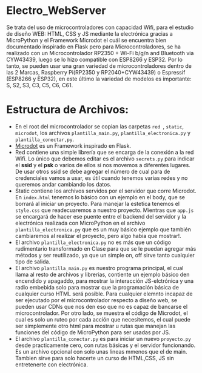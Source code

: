 # Electro_WebServer
Se trata del uso de microcontroladores con capacidad Wifi, para el estudio de diseño WEB: HTML, CSS y JS mediante la electrónica gracias a MicroPython y el Framework Microdot el cuál se encuentra bien documentado inspirado en Flask pero para Microcontroladores, se ha realizado con un Microcontrolador RP2350 + Wi-Fi b/g/n and Bluetooth via CYW43439, luego se lo hizo compatible con ESP8266 y ESP32. Por lo tanto, se pueden usar una gran variedad de microcontroladores dentro de las 2 Marcas, Raspberry Pi(RP2350 y RP2040+CYW43439) o Espressif (ESP8266 y ESP32), en este último la variedad de modelos es importante: S, S2, S3, C3, C5, C6, C61.

# Estructura de Archivos:
- En el root del microcontrolador se copian las carpetas ```red ```, ```static```, ```microdot```, los archivos ```plantilla_main.py```, ```plantilla_electronica.py``` y ```plantilla_conectar,py```.
- [Microdot](https://microdot.readthedocs.io/en/latest/#) es un Framework inspirado en Flask.
- Red contiene una simple librería que se encarga de la conexión a la red Wifi. Lo único que debemos editar es el archivo ```secrets.py``` para indicar el **ssid** y el **psk** o varios de ellos si nos movemos a diferentes lugares. De usar otros ssid se debe agregar el número de cual para de credenciales vamos a usar, es útil cuando tenemos varias redes y no queremos andar cambiando los datos.
- Static contiene los archivos servidos por el servidor que corre Microdot. En ```index.html``` tenemos lo básico con un ejemplo en el body, que se borrará al iniciar un proyecto. Para manejar la estetica tenemos el ```style.css``` que readecuaremos a nuestro proyecto. Mientras que ```app.js``` se encargará de hacer ese puente entre el backend del servidor y la electrónica realizada con MicroPython en el archivo ```plantilla_electronica.py``` que es un muy básico ejemplo que también cambiaremos al realizar el proyecto, pero algo habia que mostrar!.
- El archivo ```plantilla_electronica.py``` no es más que un código rudimentario transformado en Clase para que se le puedan agregar más métodos y ser reutilizado, ya que un simple on, off sirve tanto cualquier tipo de salida.
- El archivo ```plantilla_main.py``` es nuestro programa principal, el cual llama al resto de archivos y librerias, contiente un ejemplo básico den encendido y apagaddo, para mostrar la interacción JS-elctrónica y una radio embebida solo para mostrar que la programación básica de cualquier curso HTML será posible. Para cualquier elemnto incapaz de ser ejecutado por el microcontrolador respecto a diseño web, se pueden usar CDNs que nos den eso que no es capaz de bancarse el microcontrolador. Por otro lado, se muestra el código de Microdot, el cual es solo un ruteo por cada acción que necesitemos, el cual puede ser simplemente otro html para mostrar u rutas que manejan las funciones del código de MicroPython para ser usadas por JS.
- El archivo ```plantilla_conectar.py``` es para iniciar un nuevo ```proyecto.py``` desde practicamente cero, con rutas básicas y el servidor funcionando. Es un archivo opcional con solo unas lineas mmenos que el de main. Tambien sirve para solo hacerte un curso de HTML,CSS, JS sin entretenerte con electrónica.
